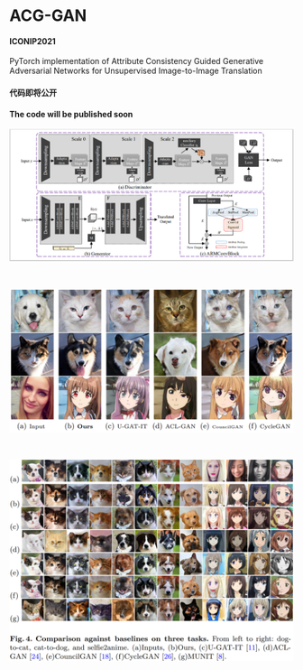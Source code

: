 # ACG-GAN

#### ICONIP2021
PyTorch implementation of Attribute Consistency Guided Generative Adversarial Networks for Unsupervised Image-to-Image Translation


#### 代码即将公开

#### The code will be published soon
![](https://github.com/Nightfury12366/ACG-GAN/blob/main/networks.PNG)

<br>

![](https://github.com/Nightfury12366/ACG-GAN/blob/main/result1.PNG)

<br>

![](https://github.com/Nightfury12366/ACG-GAN/blob/main/result2.PNG)
